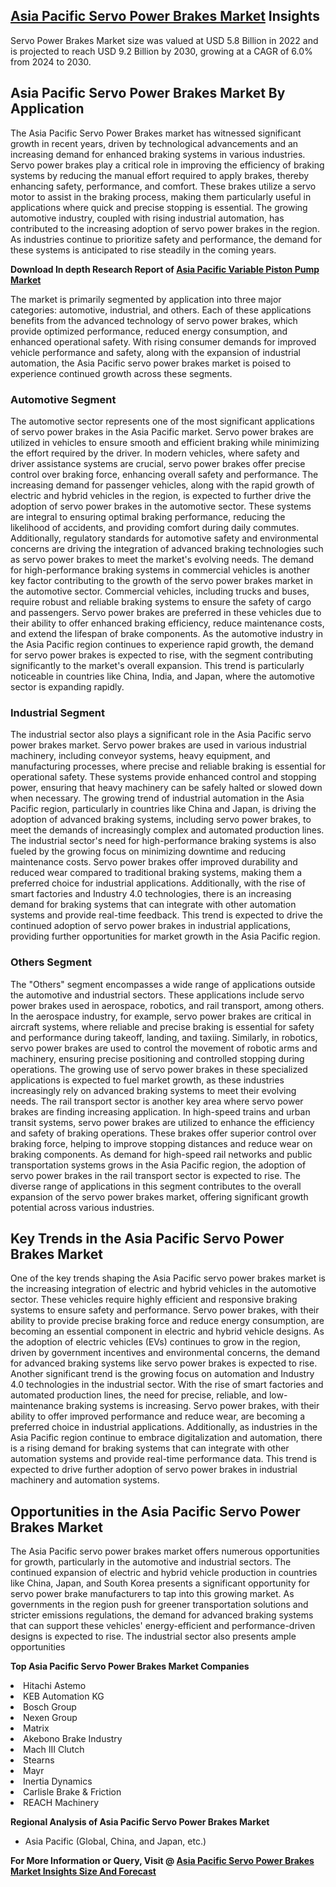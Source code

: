 <h2><a href="https://www.verifiedmarketreports.com/download-sample/?rid=305672&amp;utm_source=Github-Feb&amp;utm_medium=225" target="_blank">Asia Pacific Servo Power Brakes Market</a> Insights</h2><p>Servo Power Brakes Market size was valued at USD 5.8 Billion in 2022 and is projected to reach USD 9.2 Billion by 2030, growing at a CAGR of 6.0% from 2024 to 2030.</p><p><h2>Asia Pacific Servo Power Brakes Market By Application</h2> <p>The Asia Pacific Servo Power Brakes market has witnessed significant growth in recent years, driven by technological advancements and an increasing demand for enhanced braking systems in various industries. Servo power brakes play a critical role in improving the efficiency of braking systems by reducing the manual effort required to apply brakes, thereby enhancing safety, performance, and comfort. These brakes utilize a servo motor to assist in the braking process, making them particularly useful in applications where quick and precise stopping is essential. The growing automotive industry, coupled with rising industrial automation, has contributed to the increasing adoption of servo power brakes in the region. As industries continue to prioritize safety and performance, the demand for these systems is anticipated to rise steadily in the coming years. <p><strong>Download In depth Research Report of <a href="https://www.verifiedmarketreports.com/download-sample/?rid=236118&amp;utm_source=Pulse-Dec&amp;utm_medium=225" target="_blank">Asia Pacific Variable Piston Pump Market</a></strong></p> The market is primarily segmented by application into three major categories: automotive, industrial, and others. Each of these applications benefits from the advanced technology of servo power brakes, which provide optimized performance, reduced energy consumption, and enhanced operational safety. With rising consumer demands for improved vehicle performance and safety, along with the expansion of industrial automation, the Asia Pacific servo power brakes market is poised to experience continued growth across these segments.</p> <h3>Automotive Segment</h3> <p>The automotive sector represents one of the most significant applications of servo power brakes in the Asia Pacific market. Servo power brakes are utilized in vehicles to ensure smooth and efficient braking while minimizing the effort required by the driver. In modern vehicles, where safety and driver assistance systems are crucial, servo power brakes offer precise control over braking force, enhancing overall safety and performance. The increasing demand for passenger vehicles, along with the rapid growth of electric and hybrid vehicles in the region, is expected to further drive the adoption of servo power brakes in the automotive sector. These systems are integral to ensuring optimal braking performance, reducing the likelihood of accidents, and providing comfort during daily commutes. Additionally, regulatory standards for automotive safety and environmental concerns are driving the integration of advanced braking technologies such as servo power brakes to meet the market's evolving needs. The demand for high-performance braking systems in commercial vehicles is another key factor contributing to the growth of the servo power brakes market in the automotive sector. Commercial vehicles, including trucks and buses, require robust and reliable braking systems to ensure the safety of cargo and passengers. Servo power brakes are preferred in these vehicles due to their ability to offer enhanced braking efficiency, reduce maintenance costs, and extend the lifespan of brake components. As the automotive industry in the Asia Pacific region continues to experience rapid growth, the demand for servo power brakes is expected to rise, with the segment contributing significantly to the market's overall expansion. This trend is particularly noticeable in countries like China, India, and Japan, where the automotive sector is expanding rapidly. <h3>Industrial Segment</h3> <p>The industrial sector also plays a significant role in the Asia Pacific servo power brakes market. Servo power brakes are used in various industrial machinery, including conveyor systems, heavy equipment, and manufacturing processes, where precise and reliable braking is essential for operational safety. These systems provide enhanced control and stopping power, ensuring that heavy machinery can be safely halted or slowed down when necessary. The growing trend of industrial automation in the Asia Pacific region, particularly in countries like China and Japan, is driving the adoption of advanced braking systems, including servo power brakes, to meet the demands of increasingly complex and automated production lines. The industrial sector's need for high-performance braking systems is also fueled by the growing focus on minimizing downtime and reducing maintenance costs. Servo power brakes offer improved durability and reduced wear compared to traditional braking systems, making them a preferred choice for industrial applications. Additionally, with the rise of smart factories and Industry 4.0 technologies, there is an increasing demand for braking systems that can integrate with other automation systems and provide real-time feedback. This trend is expected to drive the continued adoption of servo power brakes in industrial applications, providing further opportunities for market growth in the Asia Pacific region. <h3>Others Segment</h3> <p>The "Others" segment encompasses a wide range of applications outside the automotive and industrial sectors. These applications include servo power brakes used in aerospace, robotics, and rail transport, among others. In the aerospace industry, for example, servo power brakes are critical in aircraft systems, where reliable and precise braking is essential for safety and performance during takeoff, landing, and taxiing. Similarly, in robotics, servo power brakes are used to control the movement of robotic arms and machinery, ensuring precise positioning and controlled stopping during operations. The growing use of servo power brakes in these specialized applications is expected to fuel market growth, as these industries increasingly rely on advanced braking systems to meet their evolving needs. The rail transport sector is another key area where servo power brakes are finding increasing application. In high-speed trains and urban transit systems, servo power brakes are utilized to enhance the efficiency and safety of braking operations. These brakes offer superior control over braking force, helping to improve stopping distances and reduce wear on braking components. As demand for high-speed rail networks and public transportation systems grows in the Asia Pacific region, the adoption of servo power brakes in the rail transport sector is expected to rise. The diverse range of applications in this segment contributes to the overall expansion of the servo power brakes market, offering significant growth potential across various industries. <h2>Key Trends in the Asia Pacific Servo Power Brakes Market</h2> <p>One of the key trends shaping the Asia Pacific servo power brakes market is the increasing integration of electric and hybrid vehicles in the automotive sector. These vehicles require highly efficient and responsive braking systems to ensure safety and performance. Servo power brakes, with their ability to provide precise braking force and reduce energy consumption, are becoming an essential component in electric and hybrid vehicle designs. As the adoption of electric vehicles (EVs) continues to grow in the region, driven by government incentives and environmental concerns, the demand for advanced braking systems like servo power brakes is expected to rise. Another significant trend is the growing focus on automation and Industry 4.0 technologies in the industrial sector. With the rise of smart factories and automated production lines, the need for precise, reliable, and low-maintenance braking systems is increasing. Servo power brakes, with their ability to offer improved performance and reduce wear, are becoming a preferred choice in industrial applications. Additionally, as industries in the Asia Pacific region continue to embrace digitalization and automation, there is a rising demand for braking systems that can integrate with other automation systems and provide real-time performance data. This trend is expected to drive further adoption of servo power brakes in industrial machinery and automation systems. <h2>Opportunities in the Asia Pacific Servo Power Brakes Market</h2> <p>The Asia Pacific servo power brakes market offers numerous opportunities for growth, particularly in the automotive and industrial sectors. The continued expansion of electric and hybrid vehicle production in countries like China, Japan, and South Korea presents a significant opportunity for servo power brake manufacturers to tap into this growing market. As governments in the region push for greener transportation solutions and stricter emissions regulations, the demand for advanced braking systems that can support these vehicles' energy-efficient and performance-driven designs is expected to rise. The industrial sector also presents ample opportunities</p><p><strong>Top Asia Pacific Servo Power Brakes Market Companies</strong></p><div data-test-id=""><p><li>Hitachi Astemo</li><li> KEB Automation KG</li><li> Bosch Group</li><li> Nexen Group</li><li> Matrix</li><li> Akebono Brake Industry</li><li> Mach III Clutch</li><li> Stearns</li><li> Mayr</li><li> Inertia Dynamics</li><li> Carlisle Brake & Friction</li><li> REACH Machinery</li></p><div><strong>Regional Analysis of&nbsp;Asia Pacific Servo Power Brakes Market</strong></div><ul><li dir="ltr"><p dir="ltr">Asia Pacific (Global, China, and Japan, etc.)</p></li></ul><p><strong>For More Information or Query, Visit @&nbsp;</strong><strong><a href="https://www.verifiedmarketreports.com/product/servo-power-brakes-market/?utm_source=Github-Feb&amp;utm_medium=225" target="_blank">Asia Pacific Servo Power Brakes Market Insights Size And Forecast</a></strong></p></div><h2>&nbsp;</h2><div data-test-id="">&nbsp;</div>
